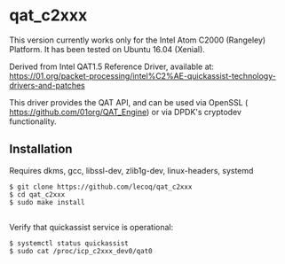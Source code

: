 qat_c2xxx
=======

This version currently works only for the Intel Atom C2000 (Rangeley) Platform. It has been tested on Ubuntu 16.04 (Xenial).

Derived from Intel QAT1.5 Reference Driver, available at: https://01.org/packet-processing/intel%C2%AE-quickassist-technology-drivers-and-patches

This driver provides the QAT API, and can be used via OpenSSL ( https://github.com/01org/QAT_Engine) or via DPDK's cryptodev functionality.

## Installation

Requires dkms, gcc, libssl-dev, zlib1g-dev, linux-headers, systemd

```
$ git clone https://github.com/lecoq/qat_c2xxx
$ cd qat_c2xxx
$ sudo make install
```
## 
Verify that quickassist service is operational:

```
$ systemctl status quickassist
$ sudo cat /proc/icp_c2xxx_dev0/qat0
```
